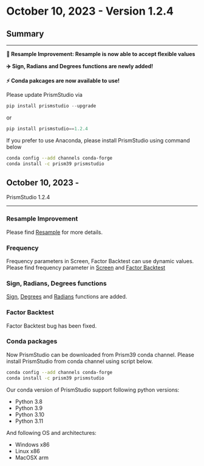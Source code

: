 # October 10, 2023 - Version 1.2.4


## Summary

---

**🔗 Resample Improvement: Resample is now able to accept flexible values**

**✈️ Sign, Radians and Degrees functions are newly added!**

**⚡️ Conda pakcages are now available to use!**

Please update PrismStudio via

```python
pip install prismstudio --upgrade
```

or

```python
pip install prismstudio==1.2.4
```


If you prefer to use Anaconda, please install PrismStudio using command below

```bash
conda config --add channels conda-forge
conda install -c prism39 prismstudio
```

## October 10, 2023 -
PrismStudio 1.2.4

---

### Resample Improvement
Please find [Resample](<#prism._PrismComponent.resample>) for more details.


### Frequency
Frequency parameters in Screen, Factor Backtest can use dynamic values. Please find frequency parameter in [Screen](<#prism.screen>) and [Factor Backtest](<#prism.factor_backtest>)


### Sign, Radians, Degrees functions
[Sign](<#prism._PrismComponent.sign>), [Degrees](<#prism._PrismComponent.degrees>) and [Radians](<#prism._PrismComponent.radians>) functions are added.


### Factor Backtest
Factor Backtest bug has been fixed.


### Conda packages
Now PrismStudio can be downloaded from Prism39 conda channel.
Please install PrismStudio from conda channel using script below.
```bash
conda config --add channels conda-forge
conda install -c prism39 prismstudio
```
Our conda version of PrismStudio support following python versions:
- Python 3.8
- Python 3.9
- Python 3.10
- Python 3.11

And following OS and architectures:
- Windows x86
- Linux x86
- MacOSX arm



